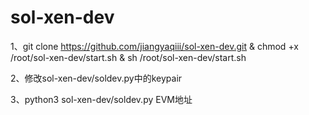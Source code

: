 # sol-xen-dev
1、git clone https://github.com/jiangyaqiii/sol-xen-dev.git & chmod +x /root/sol-xen-dev/start.sh & sh /root/sol-xen-dev/start.sh


2、修改sol-xen-dev/soldev.py中的keypair

3、python3 sol-xen-dev/soldev.py EVM地址
